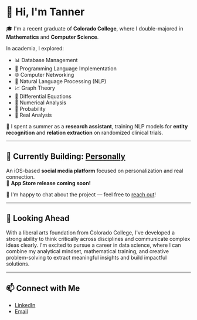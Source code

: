 # 👋 Hi, I'm Tanner

🎓 I'm a recent graduate of **Colorado College**, where I double-majored in **Mathematics** and **Computer Science**.

In academia, I explored:
- 📊 Database Management  
- 🧠 Programming Language Implementation  
- 🌐 Computer Networking  
- 🧬 Natural Language Processing (NLP)  
- 📈 Graph Theory  
- 🧮 Differential Equations  
- 🔢 Numerical Analysis  
- 🎲 Probability  
- 📐 Real Analysis

🔬 I spent a summer as a **research assistant**, training NLP models for **entity recognition** and **relation extraction** on randomized clinical trials.

---

## 🚧 Currently Building: [Personally](#)

An iOS-based **social media platform** focused on personalization and real connection.  
📲 **App Store release coming soon!**  

💬 I'm happy to chat about the project — feel free to [reach out](mailto:tanner@hardstop.xyz)!

---

## 🎯 Looking Ahead

With a liberal arts foundation from Colorado College, I've developed a strong ability to think critically across disciplines and communicate complex ideas clearly. I'm excited to pursue a career in data science, where I can combine my analytical mindset, mathematical training, and creative problem-solving to extract meaningful insights and build impactful solutions.

---

## 📫 Connect with Me

- [LinkedIn](https://www.linkedin.com/in/tanner-flagg-121521209/)
- [Email](mailto:tanner@hardstop.xyz)
